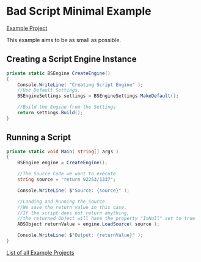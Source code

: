# Bad Script Minimal Example

[Example Project](https://github.com/ByteChkR/BadScript/tree/master/examples/BadScript.Examples.Minimal)

This example aims to be as small as possible.

## Creating a Script Engine Instance
```cs
private static BSEngine CreateEngine()
{
    Console.WriteLine( "Creating Script Engine" );
    //Use Default Settings.
    BSEngineSettings settings = BSEngineSettings.MakeDefault();

    //Build the Engine from the Settings
    return settings.Build();
}
```

## Running a Script
```cs
private static void Main( string[] args )
{
    BSEngine engine = CreateEngine();

    //The Source Code we want to execute
    string source = "return 92253/1337";

    Console.WriteLine( $"Source: {source}" );

    //Loading and Running the Source.
    //We save the return value in this case.
    //If the script does not return anything,
    //the returned Object will have the property "IsNull" set to true
    ABSObject returnValue = engine.LoadSource( source );

    Console.WriteLine( $"Output: {returnValue}" );
}
```

[List of all Example Projects](./Examples.md)